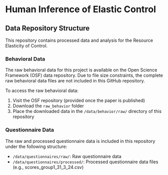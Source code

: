 # Human Inference of Elastic Control

## Data Repository Structure

This repository contains processed data and analysis for the Resource Elasticity of Control.

### Behavioral Data

The raw behavioral data for this project is available on the Open Science Framework (OSF) data repository. Due to file size constraints, the complete raw behavioral data files are not included in this GitHub repository.

To access the raw behavioral data:
1. Visit the OSF repository (provided once the paper is published)
2. Download the `raw_behavior` folder
3. Place the downloaded data in the `/data/behavior/raw/` directory of this repository

### Questionnaire Data

The raw and processed questionnaire data is included in this repository under the following structure:
- `/data/questionnaires/raw/`: Raw questionnaire data
- `/data/questionnaires/processed/`: Processed questionnaire data files (e.g., scores_group1_31_3_24.csv)
